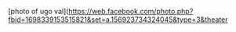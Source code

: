 [photo of ugo val](https://web.facebook.com/photo.php?fbid=1698339153515821&set=a.156923734324045&type=3&theater
